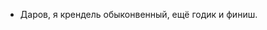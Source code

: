 - Даров, я крендель обыконвенный, ещё годик и финиш.

<!---
sidechko/sidechko is a ✨ special ✨ repository because its `README.md` (this file) appears on your GitHub profile.
You can click the Preview link to take a look at your changes.
--->

